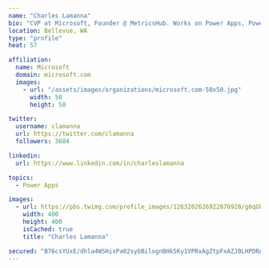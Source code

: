 ```yaml
---
name: "Charles Lamanna"
bio: "CVP at Microsoft, Founder @ MetricsHub. Works on Power Apps, Power Automate, Power Virtual Agent, Common Data Service and Dynamics 365."
location: Bellevue, WA
type: "profile"
heat: 57

affiliation:
  name: Microsoft
  domain: microsoft.com
  images:
    - url: "/assets/images/organizations/microsoft.com-50x50.jpg"
      width: 50
      height: 50

twitter:
  username: clamanna
  url: https://twitter.com/clamanna
  followers: 3684

linkedin:
  url: https://www.linkedin.com/in/charleslamanna

topics:
  - Power Apps

images:
  - url: https://pbs.twimg.com/profile_images/1263202626922876928/g6qGbHZ-_400x400.jpg
    width: 400
    height: 400
    isCached: true
    title: "Charles Lamanna"

secured: "B76csYUxE/dhla4WSHixPa02sybBilognBHk5Ky1VPRxAgZtpFxAZJ0LHPDRAtPmAUM5mdJiXFJoedEQ5vt7K6v0HolO36AfwFJvhGcfJ2a6QJQH2FU04uHL3hmaDPB7z918aJs9U5g7t8he5UANsztkq0pCetk9VKdQGKLTAO9uxubi/dYg1UU/jM/9P8bs5tUw4Kc22LZIkxrE5VlXjx2hzpdCF9B3l0wj8Vu9TNwekG5AF/tlOgqU0cM/gQ75f1KarU57p9U6hxVqyvTAuS3K9C0LW6olWuhgGnRf22+5PjCEmGF4yBaze2aqsW5PphslF4WuvkjDlUnM/hWVyttSStmCxGvrh3wg3PfWrAN8wEDiJ6vYQOluI0yRFUFzny9QnugGelzClDT+4S7FFgpNZkobw1vfSdNM/mUZh4I=;+MyPeTJzs7Fyw3KA0fGYOA=="
---
```


